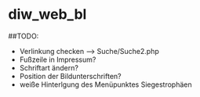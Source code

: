 # diw_web_bl

##TODO:

- Verlinkung checken --> Suche/Suche2.php
- Fußzeile in Impressum?
- Schriftart ändern?
- Position der Bildunterschriften?
- weiße Hinterlgung des Menüpunktes Siegestrophäen
